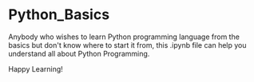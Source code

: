 # Python_Basics
Anybody who wishes to learn Python programming language from the basics but don't know where to start it from, this .ipynb file can help you understand all about Python Programming.

Happy Learning!

